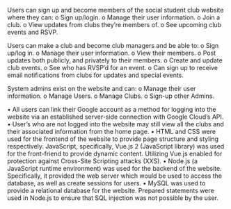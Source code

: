 Users can sign up and become members of the social student club website where they can: 
o	Sign up/login. 
o	Manage their user information. 
o	Join a club.
o	View updates from clubs they’re members of.
o	See upcoming club events and RSVP. 

Users can make a club and become club managers and be able to: 
o	Sign up/log in. 
o	Manage their user information.
o	View their members. 
o	Post updates both publicly, and privately to their members. 
o	Create and update club events. 
o	See who has RVSP’d for an event. 
o	Can sign up to receive email notifications from clubs for updates and special events.

System admins exist on the website and can: 
o	Manage their user information. 
o	Manage Users.
o	Manage Clubs.
o	Sign-up other Admins. 

•	All users can link their Google account as a method for logging into the website via an established server-side connection with Google Cloud’s API.
•	User’s who are not logged into the website may still view all the clubs and their associated information from the home page.
•	HTML and CSS were used for the frontend of the website to provide page structure and styling respectively. JavaScript, specifically, Vue.js 2 (JavaScript library) was used for the front-friend to provide dynamic content. Utilizing Vue.js enabled for protection against Cross-Site Scripting attacks (XXS). 
•	Node.js (a JavaScript runtime environment) was used for the backend of the website. Specifically, it provided the web server which would be used to access the database, as well as create sessions for users.
•	MySQL was used to provide a relational database for the website. Prepared statements were used in Node.js to ensure that SQL injection was not possible by the user.
